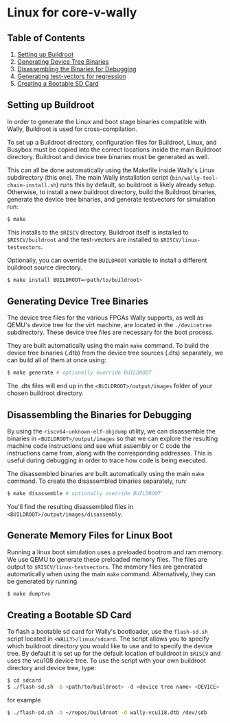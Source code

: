 # Linux for core-v-wally

## Table of Contents

1. [Setting up Buildroot](#buildroot)
2. [Generating Device Tree Binaries](#devicetree)
3. [Disassembling the Binaries for Debugging](#disassembly)
4. [Generating test-vectors for regression](#testvectors)
5. [Creating a Bootable SD Card](#sdcard)

## Setting up Buildroot <a name="buildroot"></a>

In order to generate the Linux and boot stage binaries compatible with Wally, Buildroot is used for cross-compilation.

To set up a Buildroot directory, configuration files for Buildroot, Linux, and Busybox must be copied into the correct locations inside the main Buildroot directory. Buildroot and device tree binaries must be generated as well.

This can all be done automatically using the Makefile inside Wally's Linux subdirectory (this one). The main Wally installation script (`bin/wally-tool-chain-install.sh`) runs this by default, so buildroot is likely already setup. Otherwise, to install a new buildroot directory, build the Buildroot binaries, generate the device tree binaries, and generate testvectors for simulation run:

```bash
$ make
```

This installs to the `$RISCV` directory. Buildroot itself is installed to `$RISCV/buildroot` and the test-vectors are installed to `$RISCV/linux-testvectors`.

Optionally, you can override the `BUILDROOT` variable to install a different buildroot source directory.

```bash
$ make install BUILDROOT=<path/to/buildroot>
```

## Generating Device Tree Binaries <a name="devicetree"></a>

The device tree files for the various FPGAs Wally supports, as well as QEMU's device tree for the virt machine, are located in the `./devicetree` subdirectory. These device tree files are necessary for the boot process.

They are built automatically using the main `make` command. To build the device tree binaries (.dtb) from the device tree sources (.dts) separately, we can build all of them at once using:

```bash
$ make generate # optionally override BUILDROOT
```

The .dts files will end up in the `<BUILDROOT>/output/images` folder of your chosen buildroot directory.

## Disassembling the Binaries for Debugging <a name="disassembly"></a>

By using the `riscv64-unknown-elf-objdump` utility, we can disassemble the binaries in `<BUILDROOT>/output/images` so that we can explore the resulting machine code instructions and see what assembly or C code the instructions came from, along with the corresponding addresses. This is useful during debugging in order to trace how code is being executed.

The disassembled binaries are built automatically using the main `make` command. To create the disassembled binaries separately, run:

```bash
$ make disassemble # optionally override BUILDROOT
```

You'll find the resulting disassembled files in `<BUILDROOT>/output/images/disassembly`.

## Generate Memory Files for Linux Boot <a name="testvectors"></a>

Running a linux boot simulation uses a preloaded bootrom and ram memory. We use QEMU to generate these preloaded memory files. The files are output to `$RISCV/linux-testvectors`. The memory files are generated automatically when using the main `make` command. Alternatively, they can be generated by running

```bash
$ make dumptvs
```

## Creating a Bootable SD Card <a name="sdcard"></a>

To flash a bootable sd card for Wally's bootloader, use the `flash-sd.sh` script located in `<WALLY>/linux/sdcard`. The script allows you to specify which buildroot directory you would like to use and to specify the device tree. By default it is set up for the default location of buildroot in `$RISCV` and uses the vcu108 device tree. To use the script with your own buildroot directory and device tree, type:

```bash
$ cd sdcard
$ ./flash-sd.sh -b <path/to/buildroot> -d <device tree name> <DEVICE>
```

for example
```bash
$ ./flash-sd.sh -b ~/repos/buildroot -d wally-vcu118.dtb /dev/sdb
```
